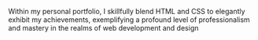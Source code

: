 Within my personal portfolio, I skillfully blend HTML and CSS to elegantly exhibit my achievements, exemplifying a profound level of professionalism and mastery in the realms of web development and design

